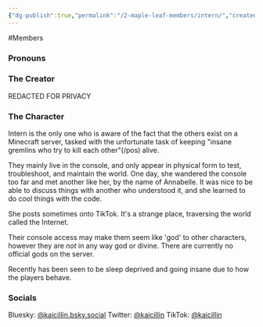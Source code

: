 ```yaml
---
{"dg-publish":true,"permalink":"/2-maple-leaf-members/intern/","created":"2024-11-25T13:30:15.282-05:00"}
---
```


#Members 
### Pronouns 
### The Creator
REDACTED FOR PRIVACY
### The Character
Intern is the only one who is aware of the fact that the others exist on a Minecraft server, tasked with the unfortunate task of keeping "insane gremlins who try to kill each other"(/pos) alive.

They mainly live in the console, and only appear in physical form to test, troubleshoot, and maintain the world. One day, she wandered the console too far and met another like her, by the name of Annabelle. It was nice to be able to discuss things with another who understood it, and she learned to do cool things with the code.

She posts sometimes onto TikTok. It's a strange place, traversing the world called the Internet.

Their console access may make them seem like 'god' to other characters, however they are *not* in any way god or divine. There are currently no official gods on the server.

Recently has been seen to be sleep deprived and going insane due to how the players behave.
### Socials
Bluesky: [@kaicillin.bsky.social](https://bsky.app/profile/kaicillin.bsky.social)
Twitter: [@kaicillin](https://x.com/kaicillin)
TikTok: [@kaicillin](https://www.tiktok.com/@kaicillin)
